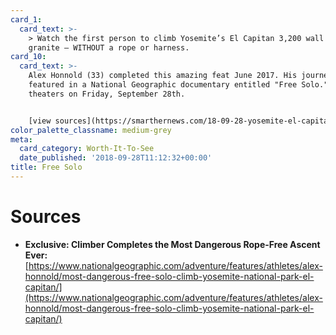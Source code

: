 ```yaml
---
card_1:
  card_text: >-
    > Watch the first person to climb Yosemite’s El Capitan 3,200 wall of
    granite – WITHOUT a rope or harness.
card_10:
  card_text: >-
    Alex Honnold (33) completed this amazing feat June 2017. His journey is
    featured in a National Geographic documentary entitled "Free Solo." It hits
    theaters on Friday, September 28th.


    [view sources](https://smarthernews.com/18-09-28-yosemite-el-capitan/)
color_palette_classname: medium-grey
meta:
  card_category: Worth-It-To-See
  date_published: '2018-09-28T11:12:32+00:00'
title: Free Solo
---
```

Sources
=======

*   **Exclusive: Climber Completes the Most Dangerous Rope-Free Ascent Ever:** [https://www.nationalgeographic.com/adventure/features/athletes/alex-honnold/most-dangerous-free-solo-climb-yosemite-national-park-el-capitan/](https://www.nationalgeographic.com/adventure/features/athletes/alex-honnold/most-dangerous-free-solo-climb-yosemite-national-park-el-capitan/)